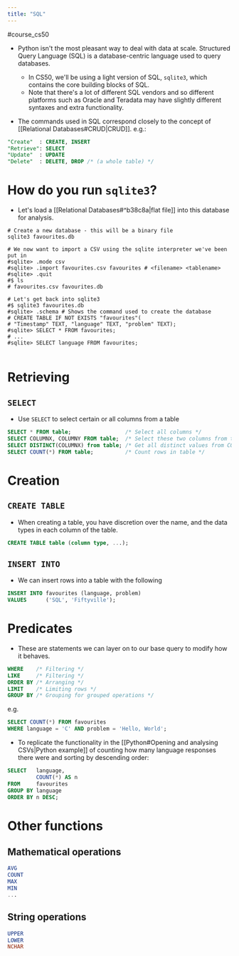 ```yaml
---
title: "SQL"
---
```

#course_cs50 

- Python isn't the most pleasant way to deal with data at scale. Structured Query Language (SQL) is a database-centric language used to query databases.
    - In CS50, we'll be using a light version of SQL, `sqlite3`, which contains the core building blocks of SQL.
    - Note that there's a lot of different SQL vendors and so different platforms such as Oracle and Teradata may have slightly different syntaxes and extra functionality.

- The commands used in SQL correspond closely to the concept of [[Relational Databases#CRUD|CRUD]]. e.g.:

```SQL
"Create"  : CREATE, INSERT
"Retrieve": SELECT
"Update"  : UPDATE
"Delete"  : DELETE, DROP /* (a whole table) */
```

# How do you run `sqlite3`?

- Let's load a [[Relational Databases#^b38c8a|flat file]] into this database for analysis.

```shell
# Create a new database - this will be a binary file
sqlite3 favourites.db

# We now want to import a CSV using the sqlite interpreter we've been put in
#sqlite> .mode csv
#sqlite> .import favourites.csv favourites # <filename> <tablename>
#sqlite> .quit
#$ ls
# favourites.csv favourites.db

# Let's get back into sqlite3
#$ sqlite3 favourites.db
#sqlite> .schema # Shows the command used to create the database
# CREATE TABLE IF NOT EXISTS "favourites"(
# "Timestamp" TEXT, "language" TEXT, "problem" TEXT);
#sqlite> SELECT * FROM favourites;
# ...
#sqlite> SELECT language FROM favourites;


```

# Retrieving
## `SELECT`

- Use `SELECT` to select certain or all columns from a table

```sql
SELECT * FROM table;                 /* Select all columns */
SELECT COLUMNX, COLUMNY FROM table;  /* Select these two columns from the table */
SELECT DISTINCT(COLUMNX) from table; /* Get all distinct values from COLUMNX */
SELECT COUNT(*) FROM table;          /* Count rows in table */
```

# Creation

## `CREATE TABLE`

- When creating a table, you have discretion over the name, and the data types in each column of the table.

```SQL
CREATE TABLE table (column type, ...);
```

## `INSERT INTO`

- We can insert rows into a table with the following

```sql
INSERT INTO favourites (language, problem) 
VALUES      ('SQL', 'Fiftyville');
```

# Predicates

- These are statements we can layer on to our base query to modify how it behaves.

```sql
WHERE    /* Filtering */
LIKE     /* Filtering */
ORDER BY /* Arranging */
LIMIT    /* Limiting rows */
GROUP BY /* Grouping for grouped operations */
```

e.g. 

```sql
SELECT COUNT(*) FROM favourites 
WHERE language = 'C' AND problem = 'Hello, World';
```

- To replicate the functionality in the [[Python#Opening and analysing CSVs|Python example]] of counting how many language responses there were and sorting by descending order:

```sql
SELECT   language, 
         COUNT(*) AS n
FROM     favourites 
GROUP BY language 
ORDER BY n DESC;
```
# Other functions
## Mathematical operations

```sql
AVG
COUNT
MAX
MIN
...
```

## String operations

```sql
UPPER
LOWER
NCHAR
```
